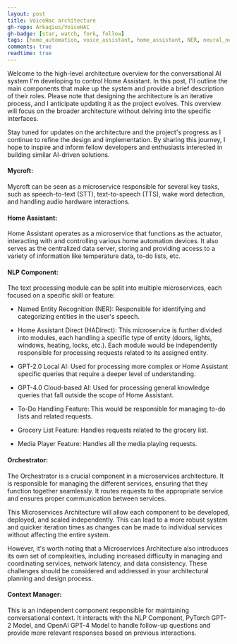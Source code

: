 ```yaml
---
layout: post
title: VoiceHac architecture
gh-repo: Arkaqius/VoiceHAC
gh-badge: [star, watch, fork, follow]
tags: [home_automation, voice_assistant, home_assistant, NER, neural_networks, Mycroft, NLP, intent_recognition, entity_extraction, GPT, design, implementation, software_architecture, system_architecture]
comments: true
readtime: true
---
```


Welcome to the high-level architecture overview for the conversational AI system I'm developing to control Home Assistant. In this post, I'll outline the main components that make up the system and provide a brief description of their roles. Please note that designing the architecture is an iterative process, and I anticipate updating it as the project evolves. This overview will focus on the broader architecture without delving into the specific interfaces.   

Stay tuned for updates on the architecture and the project's progress as I continue to refine the design and implementation. By sharing this journey, I hope to inspire and inform fellow developers and enthusiasts interested in building similar AI-driven solutions.  

#### **Mycroft**: 
Mycroft can be seen as a microservice responsible for several key tasks, such as speech-to-text (STT), text-to-speech (TTS), wake word detection, and handling audio hardware interactions.

####  **Home Assistant:** 
Home Assistant operates as a microservice that functions as the actuator, interacting with and controlling various home automation devices. It also serves as the centralized data server, storing and providing access to a variety of information like temperature data, to-do lists, etc.

#### **NLP Component**:
The text processing module can be split into multiple microservices, each focused on a specific skill or feature:

- Named Entity Recognition (NER): Responsible for identifying and categorizing entities in the user's speech.

- Home Assistant Direct (HADirect): This microservice is further divided into modules, each handling a specific type of entity (doors, lights, windows, heating, locks, etc.). Each module would be independently responsible for processing requests related to its assigned entity.

- GPT-2.0 Local AI: Used for processing more complex or Home Assistant specific queries that require a deeper level of understanding.

- GPT-4.0 Cloud-based AI: Used for processing general knowledge queries that fall outside the scope of Home Assistant.

- To-Do Handling Feature: This would be responsible for managing to-do lists and related requests.

- Grocery List Feature: Handles requests related to the grocery list.

- Media Player Feature: Handles all the media playing requests.

#### **Orchestrator:**
The Orchestrator is a crucial component in a microservices architecture. It is responsible for managing the different services, ensuring that they function together seamlessly. It routes requests to the appropriate service and ensures proper communication between services.

This Microservices Architecture will allow each component to be developed, deployed, and scaled independently. This can lead to a more robust system and quicker iteration times as changes can be made to individual services without affecting the entire system.

However, it's worth noting that a Microservices Architecture also introduces its own set of complexities, including increased difficulty in managing and coordinating services, network latency, and data consistency. These challenges should be considered and addressed in your architectural planning and design process.

#### **Context Manager:**
This is an independent component responsible for maintaining conversational context. It interacts with the NLP Component, PyTorch GPT-2 Model, and OpenAI GPT-4 Model to handle follow-up questions and provide more relevant responses based on previous interactions.
